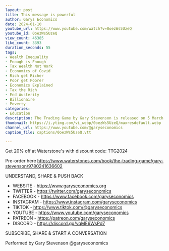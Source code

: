 ```yaml
---
layout: post
title: This message is powerful
author: Garys Economics
date: 2024-01-10
youtube_url: https://www.youtube.com/watch?v=0oezWs5UzeQ
youtube_id: 0oezWs5UzeQ
view_count: 46385
like_count: 3393
duration_seconds: 55
tags:
- Wealth Inequality
- Enough is Enough
- Tax Wealth Not Work
- Economics of Covid
- Rich get Richer
- Poor get Poorer
- Economics Explained
- Tax the Rich
- End Austerity
- Billionaire
- Poverty
categories:
- Education
description: The Trading Game by Gary Stevenson is released on 5 March 2024 in the UK.
thumbnail: https://i.ytimg.com/vi_webp/0oezWs5UzeQ/maxresdefault.webp
channel_url: https://www.youtube.com/@garyseconomics
caption_file: captions/0oezWs5UzeQ.vtt

---
```


Get 20% off at Waterstone's with discount code: TTG2024

Pre-order here https://www.waterstones.com/book/the-trading-game/gary-stevenson/9780241636602

UNDERSTAND, SHARE & PUSH BACK

- WEBSITE - https://www.garyseconomics.org
- TWITTER  - https://twitter.com/garyseconomics
- FACEBOOK - https://www.facebook.com/garyseconomics
- INSTAGRAM  - https://www.instagram.com/garyseconomics
- TIKTOK - https://www.tiktok.com/@garyseconomics
- YOUTUBE -  https://www.youtube.com/garyseconomics
- PATREON - https://patreon.com/garyseconomics
- DISCORD - https://discord.gg/vqME6WsPd7

SUBSCRIBE, SHARE & START A CONVERSATION

Performed by Gary Stevenson
@garyseconomics
